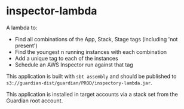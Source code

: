 # inspector-lambda

A lambda to:
  * Find all combinations of the App, Stack, Stage tags (including 'not present')
  * Find the youngest n running instances with each combination
  * Add a unique tag to each of the instances
  * Schedule an AWS Inspector run against that tag

This application is built with `sbt assembly` and should be published to
`s3://guardian-dist/guardian/PROD/inspectory-lambda.jar`.

This application is installed in target accounts via a stack set from the Guardian root account.
